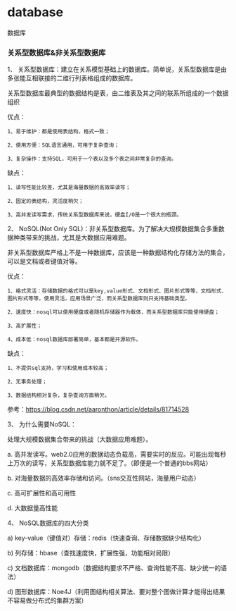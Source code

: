 # database
数据库

### 关系型数据库&非关系型数据库

1、	关系型数据库：建立在关系模型基础上的数据库。简单说，关系型数据库是由多张能互相联接的二维行列表格组成的数据库。

  关系型数据库最典型的数据结构是表，由二维表及其之间的联系所组成的一个数据组织

  优点：
  
    1、易于维护：都是使用表结构，格式一致；

    2、使用方便：SQL语言通用，可用于复杂查询；

    3、复杂操作：支持SQL，可用于一个表以及多个表之间非常复杂的查询。

  缺点：

    1、读写性能比较差，尤其是海量数据的高效率读写；

    2、固定的表结构，灵活度稍欠；

    3、高并发读写需求，传统关系型数据库来说，硬盘I/O是一个很大的瓶颈。

2、	NoSQL(Not Only SQL)：非关系型数据库。为了解决大规模数据集合多重数据种类带来的挑战，尤其是大数据应用难题。

  非关系型数据库严格上不是一种数据库，应该是一种数据结构化存储方法的集合，可以是文档或者键值对等。
  
  优点：
  
    1、格式灵活：存储数据的格式可以是key,value形式、文档形式、图片形式等等，文档形式、图片形式等等，使用灵活，应用场景广泛，而关系型数据库则只支持基础类型。

    2、速度快：nosql可以使用硬盘或者随机存储器作为载体，而关系型数据库只能使用硬盘；

    3、高扩展性；

    4、成本低：nosql数据库部署简单，基本都是开源软件。

  缺点：

    1、不提供sql支持，学习和使用成本较高；

    2、无事务处理；

    3、数据结构相对复杂，复杂查询方面稍欠。

参考：https://blog.csdn.net/aaronthon/article/details/81714528

3、	为什么需要NoSQL：

处理大规模数据集合带来的挑战（大数据应用难题）。

a.	高并发读写。web2.0应用的数据动态负载高，需要实时的反应。可能出现每秒上万次的读写，关系型数据库能力就不足了。（即便是一个普通的bbs网站）

b.	对海量数据的高效率存储和访问。（sns交互性网站，海量用户动态）

c.	高可扩展性和高可用性

d.	大数据量高性能

4、	NoSQL数据库的四大分类

a)	key-value（键值对）存储：redis（快速查询、存储数据缺少结构化）

b)	列存储：hbase（查找速度快，扩展性强，功能相对局限）

c)	文档数据库：mongodb（数据结构要求不严格、查询性能不高、缺少统一的语法）

d)	图形数据库：Noe4J（利用图结构相关算法、要对整个图做计算才能得出结果不容易做分布式的集群方案）

